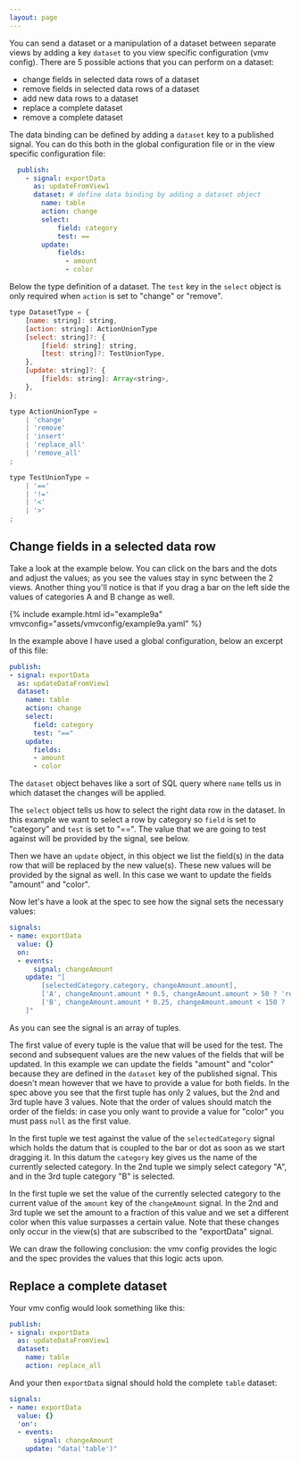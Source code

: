 ```yaml
---
layout: page
---
```


You can send a dataset or a manipulation of a dataset between separate views by adding a key `dataset` to you view specific configuration (vmv config). There are 5 possible actions that you can perform on a dataset:

 - change fields in selected data rows of a dataset
 - remove fields in selected data rows of a dataset
 - add new data rows to a dataset
 - replace a complete dataset
 - remove a complete dataset

The data binding can be defined by adding a `dataset` key to a published signal. You can do this both in the global configuration file or in the view specific configuration file:

```yaml
  publish:
    - signal: exportData
      as: updateFromView1
      dataset: # define data binding by adding a dataset object
        name: table
        action: change
        select:
            field: category
            test: ==
        update:
            fields:
              - amount
              - color
```

Below the type definition of a dataset. The `test` key in the `select` object is only required when `action` is set to "change" or "remove".

```javascript
type DatasetType = {
    [name: string]: string,
    [action: string]: ActionUnionType
    [select: string]?: {
        [field: string]: string,
        [test: string]?: TestUnionType,
    },
    [update: string]?: {
        [fields: string]: Array<string>,
    },
};

type ActionUnionType =
    | 'change'
    | 'remove'
    | 'insert'
    | 'replace_all'
    | 'remove_all'
;

type TestUnionType =
    | '=='
    | '!='
    | '<'
    | '>'
;
```

## Change fields in a selected data row

Take a look at the example below. You can click on the bars and the dots and adjust the values; as you see the values stay in sync between the 2 views. Another thing you'll notice is that if you drag a bar on the left side the values of categories A and B change as well.

{% include example.html id="example9a" vmvconfig="assets/vmvconfig/example9a.yaml" %}

In the example above I have used a global configuration, below an excerpt of this file:

```yaml
publish:
- signal: exportData
  as: updateDataFromView1
  dataset:
    name: table
    action: change
    select:
      field: category
      test: "=="
    update:
      fields:
      - amount
      - color
```

The `dataset` object behaves like a sort of SQL query where `name` tells us in which dataset the changes will be applied.

The `select` object tells us how to select the right data row in the dataset. In this example we want to select a row by category so `field` is set to "category" and `test` is set to "==". The value that we are going to test against will be provided by the signal, see below.

Then we have an `update` object, in this object we list the field(s) in the data row that will be replaced by the new value(s). These new values will be provided by the signal as well. In this case we want to update the fields "amount" and "color".

Now let's have a look at the spec to see how the signal sets the necessary values:

```yaml
signals:
- name: exportData
  value: {}
  on:
  - events:
      signal: changeAmount
    update: "[
        [selectedCategory.category, changeAmount.amount],
        ['A', changeAmount.amount * 0.5, changeAmount.amount > 50 ? 'red' : 'steelblue'],
        ['B', changeAmount.amount * 0.25, changeAmount.amount < 150 ? 'lightgreen' : 'steelblue'],
    ]"
```

As you can see the signal is an array of tuples.

The first value of every tuple is the value that will be used for the test. The second and subsequent values are the new values of the fields that will be updated. In this example we can update the fields "amount" and "color" because they are defined in the `dataset` key of the published signal. This doesn't mean however that we have to provide a value for both fields. In the spec above you see that the first tuple has only 2 values, but the 2nd and 3rd tuple have 3 values. Note that the order of values should match the order of the fields: in case you only want to provide a value for "color" you must pass `null` as the first value.

In the first tuple we test against the value of the `selectedCategory` signal which holds the datum that is coupled to the bar or dot as soon as we start dragging it. In this datum the `category` key gives us the name of the currently selected category. In the 2nd tuple we simply select category "A", and in the 3rd tuple category "B" is selected.

In the first tuple we set the value of the currently selected category to the current value of the `amount` key of the `changeAmount` signal. In the 2nd and 3rd tuple we set the amount to a fraction of this value and we set a different color when this value surpasses a certain value. Note that these changes only occur in the view(s) that are subscribed to the "exportData" signal.

We can draw the following conclusion: the vmv config provides the logic and the spec provides the values that this logic acts upon.

## Replace a complete dataset

Your vmv config would look something like this:

```yaml
publish:
- signal: exportData
  as: updateDataFromView1
  dataset:
    name: table
    action: replace_all
```

And your then `exportData` signal should hold the complete `table` dataset:

```yaml
signals:
- name: exportData
  value: {}
  'on':
  - events:
      signal: changeAmount
    update: "data('table')"
```